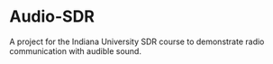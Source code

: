 # Audio-SDR
A project for the Indiana University SDR course to demonstrate radio communication with audible sound.
